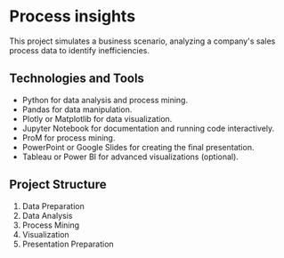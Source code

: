 # Process insights
This project simulates a business scenario, analyzing a company's sales process data to identify inefficiencies.

## Technologies and Tools

- Python for data analysis and process mining.
- Pandas for data manipulation.
- Plotly or Matplotlib for data visualization.
- Jupyter Notebook for documentation and running code interactively.
- ProM for process mining.
- PowerPoint or Google Slides for creating the final presentation.
- Tableau or Power BI for advanced visualizations (optional).

## Project Structure

1. Data Preparation
2. Data Analysis
3. Process Mining
4. Visualization
5. Presentation Preparation
